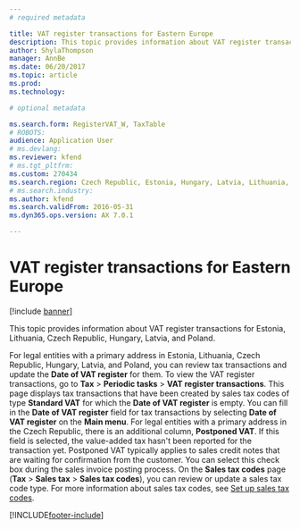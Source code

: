 ```yaml
---
# required metadata

title: VAT register transactions for Eastern Europe
description: This topic provides information about VAT register transactions for Estonia, Lithuania, Czech Republic, Hungary, Latvia, and Poland. 
author: ShylaThompson
manager: AnnBe
ms.date: 06/20/2017
ms.topic: article
ms.prod: 
ms.technology: 

# optional metadata

ms.search.form: RegisterVAT_W, TaxTable
# ROBOTS: 
audience: Application User
# ms.devlang: 
ms.reviewer: kfend
# ms.tgt_pltfrm: 
ms.custom: 270434
ms.search.region: Czech Republic, Estonia, Hungary, Latvia, Lithuania, Poland
# ms.search.industry: 
ms.author: kfend
ms.search.validFrom: 2016-05-31
ms.dyn365.ops.version: AX 7.0.1

---
```


# VAT register transactions for Eastern Europe

[!include [banner](../includes/banner.md)]

This topic provides information about VAT register transactions for Estonia, Lithuania, Czech Republic, Hungary, Latvia, and Poland. 

For legal entities with a primary address in Estonia, Lithuania, Czech Republic, Hungary, Latvia, and Poland, you can review tax transactions and update the **Date of VAT register** for them. To view the VAT register transactions, go to **Tax** > **Periodic tasks** > **VAT register transactions**. This page displays tax transactions that have been created by sales tax codes of type **Standard VAT** for which the **Date of VAT register** is empty. You can fill in the **Date of VAT register** field for tax transactions by selecting **Date of VAT register** on the **Main menu**. For legal entities with a primary address in the Czech Republic, there is an additional column, **Postponed VAT**. If this field is selected, the value-added tax hasn't been reported for the transaction yet. Postponed VAT typically applies to sales credit notes that are waiting for confirmation from the customer. You can select this check box during the sales invoice posting process. On the **Sales tax codes** page (**Tax** &gt; **Sales tax** &gt; **Sales tax codes**), you can review or update a sales tax code type. For more information about sales tax codes, see [Set up sales tax codes](../general-ledger/tasks/set-up-sales-tax-codes.md).





[!INCLUDE[footer-include](../../includes/footer-banner.md)]